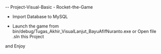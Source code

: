 -- Project-Visual-Basic - Rocket-the-Game
- Import Database to MySQL

- Launch the game from bin/debug/Tugas_Akhir_VisualLanjut_BayuAfifNuranto.exe
or Open file .sln this Project

and Enjoy
